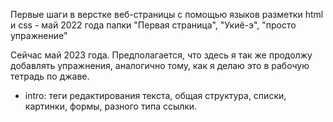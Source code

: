 Первые шаги в верстке веб-страницы с помощью языков разметки html и css - май 2022 года папки "Первая страница", "Укиё-э", "просто упражнение"

Сейчас май 2023 года. Предполагается, что здесь я так же продолжу добавлять упражнения, аналогично тому, как я делаю это в рабочую тетрадь по джаве.
* intro: теги редактирования текста, общая структура, списки, картинки, формы, разного типа ссылки.